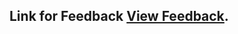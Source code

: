 ## Link for Feedback [View Feedback](https://drive.google.com/drive/folders/1GSOQQAgMcswBHHyz9EphP2_yN_c1pO20?usp=sharing).
